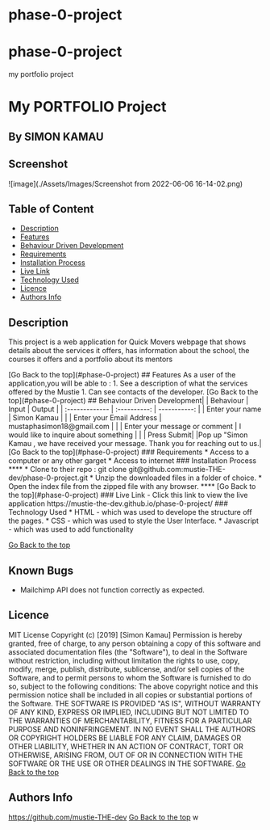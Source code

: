 # phase-0-project
# phase-0-project
my portfolio project
# My PORTFOLIO Project
 ## By SIMON KAMAU
## Screenshot
 ![image](./Assets/Images/Screenshot from 2022-06-06 16-14-02.png)
 ## Table of Content
 - [Description](#description)
 - [Features](#features)
 - [Behaviour Driven Development](#Behaviour-Driven-Development)
 - [Requirements](#requirements)
 - [Installation Process](#installation-Process)
 - [Live Link](#Live-Link)
 - [Technology  Used](#technology-Used)
 - [Licence](#licence)
 - [Authors Info](#Authors-Info)
 ## Description
 <p>This project is a web application for Quick Movers webpage that shows details about the services it offers, has information about the school, the courses it offers and a portfolio about its mentors</p>
[Go Back to the top](#phase-0-project)
## Features
As a user of the application,you will be able to :
1. See a description of what the services offered by the Mustie
1. Can see contacts of the developer.
[Go Back to the top](#phase-0-project)
## Behaviour Driven Development|
| Behaviour      | Input        | Output       |
| :------------- | :----------: | -----------: |
|  Enter your name  |  Simon Kamau |     |
| Enter your Email Address  | mustaphasimon18@gmail.com |   |
| Enter your message or comment   |  I would like to inquire about something     |     |
| Press Submit|     |Pop up "Simon Kamau , we have received your message. Thank you for reaching out to us.|
[Go Back to the top](#phase-0-project)
 ###  Requirements
 * Access to  a computer or any other garget
 * Access to internet
 ### Installation Process
 ****
* Clone to their repo : git clone git@github.com:mustie-THE-dev/phase-0-project.git
* Unzip the downloaded files in a folder of choice.
* Open the index file from the zipped file with any browser.
 ****
 [Go Back to the top](#phase-0-project)
### Live Link
- Click this link to view the live application https://mustie-the-dev.github.io/phase-0-project/
### Technology  Used
* HTML - which was used to develope the structure off the pages.
* CSS - which was used to style the User Interface.
* Javascript - which was used to add functionality

[Go Back to the top](#phase-0-project)
## Known Bugs
* Mailchimp API does not function correctly as expected.
## Licence
MIT License
Copyright (c) [2019] [Simon Kamau]
Permission is hereby granted, free of charge, to any person obtaining a copy
of this software and associated documentation files (the "Software"), to deal
in the Software without restriction, including without limitation the rights
to use, copy, modify, merge, publish, distribute, sublicense, and/or sell
copies of the Software, and to permit persons to whom the Software is
furnished to do so, subject to the following conditions:
The above copyright notice and this permission notice shall be included in all
copies or substantial portions of the Software.
THE SOFTWARE IS PROVIDED "AS IS", WITHOUT WARRANTY OF ANY KIND, EXPRESS OR
IMPLIED, INCLUDING BUT NOT LIMITED TO THE WARRANTIES OF MERCHANTABILITY,
FITNESS FOR A PARTICULAR PURPOSE AND NONINFRINGEMENT. IN NO EVENT SHALL THE
AUTHORS OR COPYRIGHT HOLDERS BE LIABLE FOR ANY CLAIM, DAMAGES OR OTHER
LIABILITY, WHETHER IN AN ACTION OF CONTRACT, TORT OR OTHERWISE, ARISING FROM,
OUT OF OR IN CONNECTION WITH THE SOFTWARE OR THE USE OR OTHER DEALINGS IN THE
SOFTWARE.
[Go Back to the top](#phase-0-project)
## Authors Info
https://github.com/mustie-THE-dev
[Go Back to the top](#phase-0-project)
w
